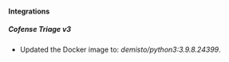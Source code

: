 #### Integrations
##### Cofense Triage v3
- Updated the Docker image to: *demisto/python3:3.9.8.24399*.
